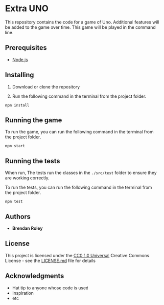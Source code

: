 # Extra UNO

This repository contains the code for a game of Uno. Additional features will be added to the game over time.  This game will be played in the command line.

## Prerequisites

- [Node.js](https://nodejs.org/en/)

## Installing

1. Download or clone the repository

2. Run the following command in the terminal from the project folder.

```terminal
npm install
```

## Running the game

To run the game, you can run the following command in the terminal from the project folder.

```terminal
npm start
```

## Running the tests

When run, The tests run the classes in the `./src/test` folder to ensure they are working correctly.

To run the tests, you can run the following command in the terminal from the project folder.

```terminal
npm test
```

## Authors

  - **Brendan Roley**

## License

This project is licensed under the [CC0 1.0 Universal](LICENSE.md)
Creative Commons License - see the [LICENSE.md](LICENSE.md) file for
details

## Acknowledgments

  - Hat tip to anyone whose code is used
  - Inspiration
  - etc
